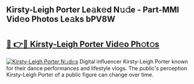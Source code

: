 ## Kirsty-Leigh Porter Le𝚊k𝚎d N𝚞𝚍e - Part-MMl Vid𝚎o Photos Le𝚊ks bPV8W

# <h2><a href="http://fbfg4k.evod.top/?m=Kirsty-Leigh+Porter">🔗 👉🔴 Kirsty-Leigh Porter Vid𝚎o Ph𝚘t𝚘s</a></h2>

[![Kirsty-Leigh Porter N𝚞d𝚎s](https://i.imgur.com/8V9OHl7.gif)](http://fbfg4k.evod.top/?m=Kirsty-Leigh+Porter)
Digital influencer Kirsty-Leigh Porter known for their dance performances and lifestyle vlogs. The public's perception Kirsty-Leigh Porter of a public figure can change over time. 
